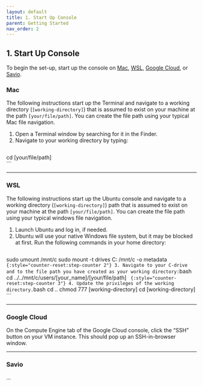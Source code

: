 ```yaml
---
layout: default
title: 1. Start Up Console
parent: Getting Started
nav_order: 2
---
```


## 1. Start Up Console

To begin the set-up, start up the console on [Mac](https://echo-air-model.github.io/docs/getting_started/start_up_console.html#mac), [WSL](https://echo-air-model.github.io/docs/getting_started/start_up_console.html#wsl), [Google Cloud](https://echo-air-model.github.io/docs/getting_started/start_up_console.html#google-cloud), or [Savio](https://echo-air-model.github.io/docs/getting_started/start_up_console.html#savio).


### Mac
The following instructions start up the Terminal and navigate to a working directory (`[working-directory]`) that is assumed to exist on your machine  at the path `[your/file/path]`. You can create the file path using your typical Mac file navigation.

1. Open a Terminal window by searching for it in the Finder.
2. Navigate to your working directory by typing:
   ```bash
cd [your/file/path]  
      ```

----

### WSL
The following instructions start up the Ubuntu console and navigate to a working directory (`[working-directory]`) path that is assumed to exist on your machine at the path `[your/file/path]`. You can create the file path using your typical windows file navigation.

1. Launch Ubuntu and log in, if needed.
2. Ubuntu will use your native Windows file system, but it may be blocked at first. Run the following commands in your home directory:
   ```bash
sudo umount /mnt/c 
sudo mount -t drives C: /mnt/c -o metadata
      ``` 
{:style="counter-reset:step-counter 2"}
3. Navigate to your C-drive and to the file path you have created as your working directory:
      ```bash
cd ../../mnt/c/users/[your_name]/[your/file/path] 
      ``` 
{:style="counter-reset:step-counter 3"}
4. Update the privileges of the working directory.
         ```bash
cd ..
chmod 777 [working-directory]
cd [working-directory]
         ``` 

----

### Google Cloud
On the Compute Engine tab of the Google Cloud console, click the “SSH” button on your VM instance. This should pop up an SSH-in-browser window.

----

### Savio
...
